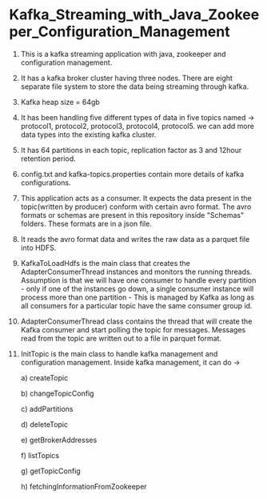 # Kafka_Streaming_with_Java_Zookeeper_Configuration_Management

1. This is a kafka streaming application with java, zookeeper and configuration management. 

2. It has a kafka broker cluster having three nodes. There are eight separate file system to store the data being streaming through kafka.

3. Kafka heap size = 64gb

4. It has been handling five different types of data in five topics named -> protocol1, protocol2, protocol3, protocol4, protocol5. 
   we can add more data types into the existing kafka cluster.

5. It has 64 partitions in each topic, replication factor as 3 and 12hour retention period.

6. config.txt and kafka-topics.properties contain more details of kafka configurations.

7. This application acts as a consumer. It expects the data present in the topic(written by producer) conform with certain avro format. 
   The avro formats or schemas are present in this repository inside "Schemas" folders. These formats are in a json file. 
   
8. It reads the avro format data and writes the raw data as a parquet file into HDFS.

10. KafkaToLoadHdfs is the main class that creates the AdapterConsumerThread instances and monitors the running threads. Assumption is
    that we will have one consumer to handle every partition - only if one of the instances go down, a single consumer instance will
    process more than one partition - This is managed by Kafka as long as all consumers for a particular topic have the same consumer
    group id.

11. AdapterConsumerThread class contains the thread that will create the Kafka consumer and start polling the topic for messages. Messages
    read from the topic are written out to a file in parquet format.
    
12. InitTopic is the main class to handle kafka management and configuration management. Inside kafka management, it can do ->
    
    a) createTopic
    
    b) changeTopicConfig
    
    c) addPartitions
    
    d) deleteTopic
    
    e) getBrokerAddresses
    
    f) listTopics
    
    g) getTopicConfig
    
    h) fetchingInformationFromZookeeper
    
